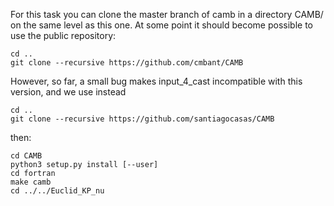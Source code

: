 For this task you can clone the master branch of camb in a directory CAMB/ on
the same level as this one. At some point it should become possible to use the public repository:

    cd ..
    git clone --recursive https://github.com/cmbant/CAMB

However, so far, a small bug makes input_4_cast incompatible with this version, and we use instead

    cd ..
    git clone --recursive https://github.com/santiagocasas/CAMB

then:

    cd CAMB
    python3 setup.py install [--user]
    cd fortran
    make camb
    cd ../../Euclid_KP_nu
